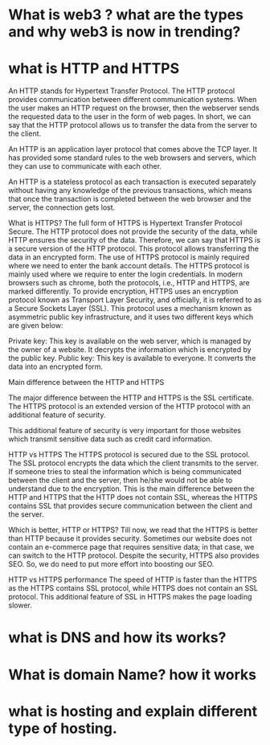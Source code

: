 # What is web3 ? what are the types and why web3 is now in trending?

# what is HTTP and HTTPS

An HTTP stands for Hypertext Transfer Protocol. The HTTP protocol provides communication between different communication systems. When the user makes an HTTP request on the browser, then the webserver sends the requested data to the user in the form of web pages. In short, we can say that the HTTP protocol allows us to transfer the data from the server to the client.

An HTTP is an application layer protocol that comes above the TCP layer. It has provided some standard rules to the web browsers and servers, which they can use to communicate with each other.

An HTTP is a stateless protocol as each transaction is executed separately without having any knowledge of the previous transactions, which means that once the transaction is completed between the web browser and the server, the connection gets lost.

What is HTTPS?
The full form of HTTPS is Hypertext Transfer Protocol Secure. The HTTP protocol does not provide the security of the data, while HTTP ensures the security of the data. Therefore, we can say that HTTPS is a secure version of the HTTP protocol. This protocol allows transferring the data in an encrypted form. The use of HTTPS protocol is mainly required where we need to enter the bank account details. The HTTPS protocol is mainly used where we require to enter the login credentials. In modern browsers such as chrome, both the protocols, i.e., HTTP and HTTPS, are marked differently. To provide encryption, HTTPS uses an encryption protocol known as Transport Layer Security, and officially, it is referred to as a Secure Sockets Layer (SSL). This protocol uses a mechanism known as asymmetric public key infrastructure, and it uses two different keys which are given below:

Private key: This key is available on the web server, which is managed by the owner of a website.
It decrypts the information which is encrypted by the public key.
Public key: This key is available to everyone. It converts the data into an encrypted form.

Main difference between the HTTP and HTTPS

The major difference between the HTTP and HTTPS is the SSL certificate. The HTTPS protocol is an extended version of the HTTP protocol with an additional feature of security.

This additional feature of security is very important for those websites which transmit sensitive data such as credit card information.

HTTP vs HTTPS
The HTTPS protocol is secured due to the SSL protocol. The SSL protocol encrypts the data which the client transmits to the server. If someone tries to steal the information which is being communicated between the client and the server, then he/she would not be able to understand due to the encryption. This is the main difference between the HTTP and HTTPS that the HTTP does not contain SSL, whereas the HTTPS contains SSL that provides secure communication between the client and the server.

Which is better, HTTP or HTTPS?
Till now, we read that the HTTPS is better than HTTP because it provides security. Sometimes our website does not contain an e-commerce page that requires sensitive data; in that case, we can switch to the HTTP protocol. Despite the security, HTTPS also provides SEO. So, we do need to put more effort into boosting our SEO.

HTTP vs HTTPS performance
The speed of HTTP is faster than the HTTPS as the HTTPS contains SSL protocol, while HTTPS does not contain an SSL protocol. This additional feature of SSL in HTTPS makes the page loading slower.

# what is DNS and how its works?

# What is domain Name? how it works

# what is hosting and explain different type of hosting.
